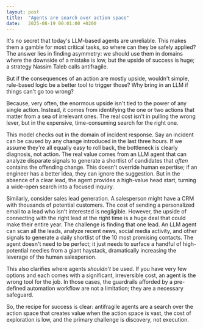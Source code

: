 ```yaml
---
layout: post
title:  "Agents are search over action space"
date:   2025-08-19 00:01:00 +0200
---
```


It's no secret that today's LLM-based agents are unreliable. This makes them a gamble for most critical tasks, so where can they be safely applied? The answer lies in finding asymmetry: we should use them in domains where the downside of a mistake is low, but the upside of success is huge; a strategy Nassim Taleb calls antifragile.

But if the consequences of an action are mostly upside, wouldn't simple, rule-based logic be a better tool to trigger those? Why bring in an LLM if things can't go too wrong?

Because, very often, the enormous upside isn't tied to the power of any single action. Instead, it comes from identifying the one or two actions that matter from a sea of irrelevant ones. The real cost isn't in pulling the wrong lever, but in the expensive, time-consuming search for the right one.

This model checks out in the domain of incident response. Say an incident can be caused by any change introduced in the last three hours. If we assume they're all equally easy to roll back, the bottleneck is clearly diagnosis, not action. The real value comes from an LLM agent that can analyze disparate signals to generate a shortlist of candidates that _often_ contains the offending change. This doesn't override human expertise; if an engineer has a better idea, they can ignore the suggestion. But in the absence of a clear lead, the agent provides a high-value head start, turning a wide-open search into a focused inquiry.

Similarly, consider sales lead generation. A salesperson might have a CRM with thousands of potential customers. The cost of sending a personalized email to a lead who isn't interested is negligible. However, the upside of connecting with the right lead at the right time is a huge deal that could make their entire year. The challenge is finding that one lead. An LLM agent can scan all the leads, analyze recent news, social media activity, and other signals to generate a daily shortlist of the 10 most promising contacts. The agent doesn't need to be perfect; it just needs to surface a handful of high-potential needles from a giant haystack, dramatically increasing the leverage of the human salesperson.

This also clarifies where agents _shouldn't_ be used. If you have very few options and each comes with a significant, irreversible cost, an agent is the wrong tool for the job. In those cases, the guardrails afforded by a pre-defined automation workflow are not a limitation; they are a necessary safeguard.

So, the recipe for success is clear: antifragile agents are a search over the action space that creates value when the action space is vast, the cost of exploration is low, and the primary challenge is discovery, not execution.